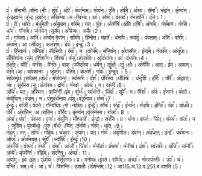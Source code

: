 

  
प्र꣢। से꣣नानीः꣢।से꣣ना।नीः꣢। शू꣡रः꣢꣯। अ꣢ग्रे꣣। र꣡था꣢꣯नाम्। ग꣣व्य꣢न्। ए꣣ति। ह꣡र्ष꣢꣯ते। अ꣣स्य। से꣡ना꣢꣯। भ꣣द्रा꣢न्। कृ꣣ण्व꣢न्। इ꣣न्द्रहवा꣢न्।इ꣣न्द्र।हवा꣢न्। स꣡खि꣢꣯भ्यः।स।खि꣣भ्यः। आ꣢। सो꣡मः꣢꣯। व꣡स्त्रा꣢꣯। र꣣भसा꣡नि꣢। द꣣त्ते। 1।  
प्र꣢। ते꣣। धा꣡राः꣢꣯। म꣡धु꣢꣯मतीः।अ꣣सृग्रन्। वा꣡र꣢꣯म्। यत्। पू꣣तः꣢। अ꣣त्ये꣡षि꣢।अ꣣ति।ए꣡षि꣢꣯। अ꣡व्य꣢꣯म्। प꣡व꣢꣯मान। प꣡व꣢꣯से। धा꣡म꣢꣯। गो꣡ना꣢꣯म्। ज꣣न꣡य꣢न्।सू꣡र्य꣢꣯म्। अ꣣पिन्वः। अर्कैः꣢।2।  
प्र꣢। गा꣣यता। अभि꣢। अ꣣र्चाम देवा꣢न्। सो꣡म꣢꣯म्। हि꣣नोत। महते꣢। ध꣡ना꣢꣯य। स्वा꣣दुः꣢। प꣣वताम्। अ꣡ति꣢꣯। वा꣡र꣢꣯म्। अ꣡व्य꣢꣯म्। आ।सी꣣दतु। कल꣡श꣢म्। दे꣣वः꣢। इ꣡न्दुः꣢꣯।3।  
प्र꣢। हि꣣न्वानः꣢। ज꣣निता꣢। रो꣡द꣢꣯स्योः। र꣡थः꣢꣯। न ।वा꣡ज꣢꣯म्। स꣣निष꣢न्। अ꣣यासीत्। इ꣡न्द्र꣢꣯म्। ग꣡च्छ꣢꣯न्। आ꣡यु꣢꣯धा। सँ꣣शि꣡शा꣢नः।स꣣म्।शि꣡शा꣢꣯नः। वि꣡श्वा꣢꣯। व꣡सु꣢꣯।ह꣡स्त꣢꣯योः। आ꣣द꣡धा꣢नः। आ꣣।द꣡धा꣢꣯नः।4।  
त꣡क्ष꣢꣯त्। य꣡दि꣢꣯। म꣡न꣢꣯सः। वे꣡न꣢꣯तः। वाक्।ज्ये꣡ष्ठ꣢꣯स्य। ध꣡र्म꣢꣯न्। द्यु꣣क्षोः꣢।द्यु꣣।क्षोः꣢। अ꣡नी꣢꣯के। आत्। ई꣣म्। आयन्। व꣡र꣢꣯म्।आ। वा꣣वशानाः꣢ । जु꣡ष्ट꣢꣯म्। प꣡ति꣢꣯म्। क꣣ल꣡शे꣢। गा꣡वः꣢꣯। इ꣡न्दु꣢꣯म् । 5।  
सा꣣कमु꣡क्षः꣢।सा꣣कम्।उ꣡क्षः꣢꣯। म꣣र्जयन्त। स्व꣡सा꣢꣯रः। द꣡श꣢꣯। धी꣡र꣢꣯स्य ।धी꣣त꣡यः꣢ । ध꣡नु꣢꣯त्रीः। ह꣡रिः꣢꣯ । प꣡रि꣢꣯। अ꣣द्रवत्। जाः꣢। सू꣡र्य꣢꣯स्य।सु।ऊ꣣र्यस्य। द्रो꣡णं꣢꣯। न꣣नक्षे। अ꣡त्यः꣢꣯। न। वा꣣जी꣢।6।  
अ꣡धि꣢꣯। यत्। अ꣣स्मिन्। वाजि꣡नी꣢।इ꣣व। शु꣡भः꣢꣯। स्प꣡र्ध꣢꣯न्ते। धि꣡यः꣢꣯। सू꣡रे꣢꣯। न। वि꣡शः꣢꣯। अ꣣पः꣢। वृ꣣णानः꣢। प꣣वते। क꣡वी꣢꣯यान्।व꣣ज्र꣢न्। न। प꣣शुव꣡र्ध꣢नाय।प꣣शु।व꣡र्द्ध꣢꣯नाय। म꣡न्म꣢꣯।7।  
इ꣡न्दुः꣢꣯। वा꣣जी꣢। प꣣वते। गो꣡न्यो꣢꣯घाः।गो।न्यो꣣घाः। इ꣡न्द्रे꣢꣯। सो꣡मः꣢꣯। स꣡हः꣢꣯। इ꣡न्व꣢꣯न्। म꣡दा꣢꣯य। ह꣡न्ति꣢꣯। र꣡क्षः꣢꣯। बा꣡ध꣢꣯ते। प꣡रि꣢꣯। अ꣡रा꣢꣯तिम्।अ।रा꣣तिम्। व꣡रि꣢꣯वः। कृ꣣ण्व꣢न्।वृ꣣ज꣡न꣢स्य। रा꣡जा꣢꣯। 8 ।  
अ꣣या꣢। प꣣वा꣢। प꣣वस्व। एना꣢। व꣡सू꣢꣯नि। माँ꣣श्चत्वे꣢। इ꣣न्द्रो। स꣡र꣢꣯सि। प्र। ध꣣न्व। ब्रघ्नः꣢। चि꣣त्। य꣡स्य꣢꣯। वा꣡तः꣢꣯। न । जू꣣ति꣢म्। पु꣣रुमे꣡धाः꣢।पु꣣रु।मे꣡धाः꣢꣯।चि꣣त्।त꣡क꣢꣯वे। न꣡र꣢꣯म्। धा꣣त् ।9।  
म꣣ह꣢त्। तत्। सो꣡मः꣢꣯। म꣣हिषः꣢। च꣣कार। अ꣣पा꣢म्। यत्। ग꣡र्भः꣢꣯। अ꣡वृ꣢꣯णीत। दे꣣वा꣢न्। अ꣡द꣢꣯धात्। इ꣡न्द्रे꣢꣯। प꣡व꣢꣯मानः। ओ꣡जः꣢꣯। अ꣡ज꣢꣯नयत्। सू꣡र्ये꣢꣯ ।ज्यो꣡तिः꣢꣯। इ꣡न्दुः꣢꣯।10।  
अ꣡स꣢꣯र्जि। व꣡क्ता꣢꣯। र꣡थ्ये꣢꣯ । य꣡था꣢꣯। आ꣣जौ꣢। धि꣣या꣢। म꣣नो꣡ता꣢। प्र꣣थमा꣢। म꣣नीषा꣢। द꣡श꣢꣯। स्व꣡सा꣢꣯रः। अ꣡धि꣢꣯। सा꣡नौ꣢꣯। अ꣡व्ये꣢꣯। मृ꣣ज꣡न्ति꣢। व꣡ह्नि꣢꣯म्। स꣡द꣢꣯नेषु। अ꣡च्छ꣢꣯। 11।  
अ꣣पा꣢म्। इ꣣व।इ꣢त्। ऊ꣣र्म꣡यः꣢। त꣡र्त्तु꣢꣯राणाः। प्र। म꣣नीषाः꣢।ई꣣रते। सो꣡म꣢꣯म्। अ꣡च्छ꣢꣯। न꣣मस्य꣡न्तीः꣢ । उ꣡प꣢꣯। च꣣। य꣡न्ति꣢꣯। सम्।च꣣। आ꣢। च꣣। विशन्ति। उशतीः꣢।उ꣣श꣡न्त꣢म्।12।
आ115.अ.13.प.251.ब.दशति।5।  
